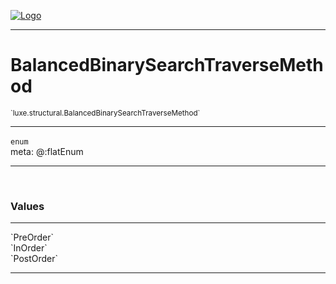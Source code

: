 
[![Logo](../../../images/logo.png)](../../../api/index.html)

---



<h1>BalancedBinarySearchTraverseMethod</h1>
<small>`luxe.structural.BalancedBinarySearchTraverseMethod`</small>



---

`enum`
<span class="meta">
<br/>meta: @:flatEnum
</span>


---


&nbsp;
&nbsp;




<h3>Values</h3> <hr/><span class="member signature apipage">`PreOrder`<br/> </span>
        <span class="small_desc_flat"></span><span class="member signature apipage">`InOrder`<br/> </span>
        <span class="small_desc_flat"></span><span class="member signature apipage">`PostOrder`<br/> </span>
        <span class="small_desc_flat"></span>








---

&nbsp;
&nbsp;
&nbsp;
&nbsp;
